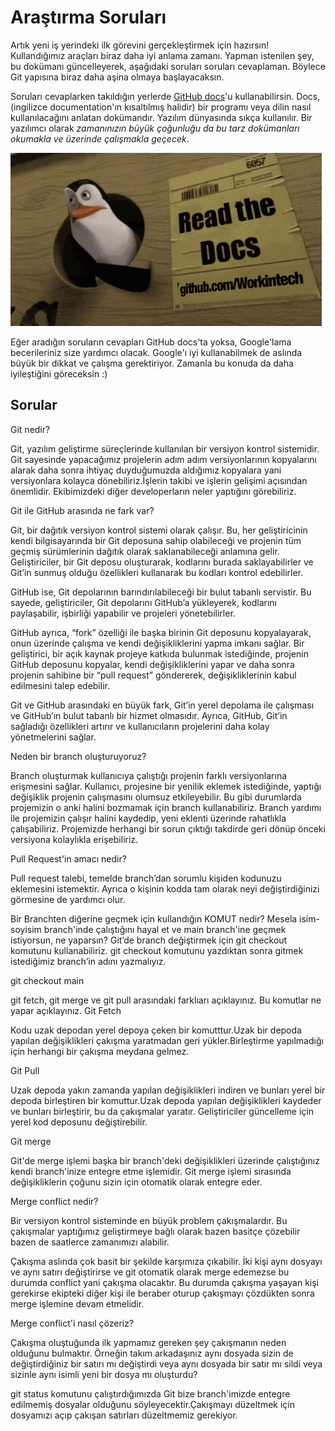 # Araştırma Soruları

Artık yeni iş yerindeki ilk görevini gerçekleştirmek için hazırsın! Kullandığımız araçları biraz daha iyi anlama zamanı. Yapman istenilen şey, bu dokümanı güncelleyerek, aşağıdaki soruları soruları cevaplaman. Böylece Git yapısına biraz daha aşina olmaya başlayacaksın.

Soruları cevaplarken takıldığın yerlerde [GitHub docs](https://docs.github.com/en)'u kullanabilirsin. Docs, (ingilizce documentation'ın kısaltılmış halidir) bir programı veya dilin nasıl kullanılacağını anlatan dokümandır. Yazılım dünyasında sıkça kullanılır. Bir yazılımcı olarak _zamanınızın büyük çoğunluğu da bu tarz dokümanları okumakla ve üzerinde çalışmakla geçecek_.

![READ THE DOCS](https://github.com/Workintech/FSWeb-S1G1-Projesi-Web-Development-Projesi-icin-Git/blob/main/read-the-docs-wit.gif?raw=true)

Eğer aradığın soruların cevapları GitHub docs'ta yoksa, Google'lama becerileriniz size yardımcı olacak. Google'ı iyi kullanabilmek de aslında büyük bir dikkat ve çalışma gerektiriyor. Zamanla bu konuda da daha iyileştiğini göreceksin :)

## Sorular


Git nedir?

Git, yazılım geliştirme süreçlerinde kullanılan bir versiyon kontrol sistemidir. Git sayesinde yapacağımız projelerin adım adım versiyonlarının kopyalarını alarak daha sonra ihtiyaç duyduğumuzda aldığımız kopyalara yani versiyonlara kolayca dönebiliriz.İşlerin takibi ve işlerin gelişimi açısından önemlidir. Ekibimizdeki diğer developerların neler yaptığını görebiliriz.

Git ile GitHub arasında ne fark var?

Git, bir dağıtık versiyon kontrol sistemi olarak çalışır. Bu, her geliştiricinin kendi bilgisayarında bir Git deposuna sahip olabileceği ve projenin tüm geçmiş sürümlerinin dağıtık olarak saklanabileceği anlamına gelir. Geliştiriciler, bir Git deposu oluşturarak, kodlarını burada saklayabilirler ve Git’in sunmuş olduğu özellikleri kullanarak bu kodları kontrol edebilirler.

GitHub ise, Git depolarının barındırılabileceği bir bulut tabanlı servistir. Bu sayede, geliştiriciler, Git depolarını GitHub’a yükleyerek, kodlarını paylaşabilir, işbirliği yapabilir ve projeleri yönetebilirler.

GitHub ayrıca, “fork” özelliği ile başka birinin Git deposunu kopyalayarak, onun üzerinde çalışma ve kendi değişikliklerini yapma imkanı sağlar. Bir geliştirici, bir açık kaynak projeye katkıda bulunmak istediğinde, projenin GitHub deposunu kopyalar, kendi değişikliklerini yapar ve daha sonra projenin sahibine bir “pull request” göndererek, değişikliklerinin kabul edilmesini talep edebilir.

Git ve GitHub arasındaki en büyük fark, Git’in yerel depolama ile çalışması ve GitHub’ın bulut tabanlı bir hizmet olmasıdır. Ayrıca, GitHub, Git’in sağladığı özellikleri artırır ve kullanıcıların projelerini daha kolay yönetmelerini sağlar.

Neden bir branch oluşturuyoruz?

Branch oluşturmak kullanıcıya çalıştığı projenin farklı versiyonlarına erişmesini sağlar. Kullanıcı, projesine bir yenilik eklemek istediğinde, yaptığı değişiklik projenin çalışmasını olumsuz etkileyebilir. Bu gibi durumlarda projemizin o anki halini bozmamak için branch kullanabiliriz. Branch yardımı ile projemizin çalışır halini kaydedip, yeni eklenti üzerinde rahatlıkla çalışabiliriz. Projemizde herhangi bir sorun çıktığı takdirde geri dönüp önceki versiyona kolaylıkla erişebiliriz.

Pull Request'in amacı nedir?

Pull request talebi, temelde branch’dan sorumlu kişiden kodunuzu eklemesini istemektir. Ayrıca o kişinin kodda tam olarak neyi değiştirdiğinizi görmesine de yardımcı olur.

Bir Branchten diğerine geçmek için kullandığın KOMUT nedir? Mesela isim-soyisim branch'inde çalıştığını hayal et ve main branch'ine geçmek istiyorsun, ne yaparsın?
Git’de branch değiştirmek için git checkout komutunu kullanabiliriz. git checkout komutunu yazdıktan sonra gitmek istediğimiz branch’in adını yazmalıyız.

git checkout main

git fetch, git merge ve git pull arasındaki farklıarı açıklayınız. Bu komutlar ne yapar açıklayınız.
Git Fetch

Kodu uzak depodan yerel depoya çeken bir komutttur.Uzak bir depoda yapılan değişiklikleri çakışma yaratmadan geri yükler.Birleştirme yapılmadığı için herhangi bir çakışma meydana gelmez.

Git Pull

Uzak depoda yakın zamanda yapılan değişiklikleri indiren ve bunları yerel bir depoda birleştiren bir komuttur.Uzak depoda yapılan değişiklikleri kaydeder ve bunları birleştirir, bu da çakışmalar yaratır. Geliştiriciler güncelleme için yerel kod deposunu değiştirebilir.

Git merge

Git'de merge işlemi başka bir branch'deki değişiklikleri üzerinde çalıştığınız kendi branch'inize entegre etme işlemidir. Git merge işlemi sırasında değişikliklerin çoğunu sizin için otomatik olarak entegre eder.

Merge conflict nedir?

Bir versiyon kontrol sisteminde en büyük problem çakışmalardır. Bu çakışmalar yaptığımız geliştirmeye bağlı olarak bazen basitçe çözebilir bazen de saatlerce zamanımızı alabilir.

Çakışma aslında çok basit bir şekilde karşımıza çıkabilir. İki kişi aynı dosyayı ve aynı satırı değiştirirse ve git otomatik olarak merge edemezse bu durumda conflict yani çakışma olacaktır. Bu durumda çakışma yaşayan kişi gerekirse ekipteki diğer kişi ile beraber oturup çakışmayı çözdükten sonra merge işlemine devam etmelidir.

Merge conflict'i nasıl çözeriz?

Çakışma oluştuğunda ilk yapmamız gereken şey çakışmanın neden olduğunu bulmaktır. Örneğin takım arkadaşınız aynı dosyada sizin de değiştirdiğiniz bir satırı mı değiştirdi veya aynı dosyada bir satır mı sildi veya sizinle aynı isimli yeni bir dosya mı oluşturdu?

git status komutunu çalıştırdığımızda Git bize branch'imizde entegre edilmemiş dosyalar olduğunu söyleyecektir.Çakışmayı düzeltmek için dosyamızı açıp çakışan satırları düzeltmemiz gerekiyor.